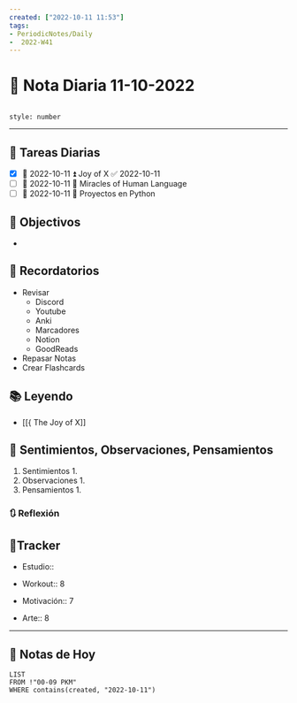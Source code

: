 ```yaml
---
created: ["2022-10-11 11:53"]
tags:
- PeriodicNotes/Daily
-  2022-W41
---
```


# 📅 Nota Diaria  11-10-2022
```toc

style: number

```

---
## 🔷 Tareas Diarias
- [x] 📅 2022-10-11 ⏫ Joy of X ✅ 2022-10-11
- [ ] 📅 2022-10-11 🔼 Miracles of Human Language
- [ ] 📅 2022-10-11 🔽 Proyectos en Python

## 🎯 Objectivos
- 
## 📕 Recordatorios
- Revisar
	- Discord
	- Youtube
	- Anki
	- Marcadores
	- Notion
	- GoodReads
- Repasar Notas
- Crear Flashcards

## 📚 Leyendo
- [[{ The Joy of X]]
## 💬 Sentimientos, Observaciones, Pensamientos 
1. Sentimientos
	1. 
2. Observaciones
	1. 
3. Pensamientos
	1. 
### 🔃 Reflexión

## 🔷Tracker

- Estudio::

- Workout:: 8

- Motivación:: 7

- Arte:: 8
---

## 📅 Notas de Hoy
```dataview
LIST 
FROM !"00-09 PKM" 
WHERE contains(created, "2022-10-11")
```